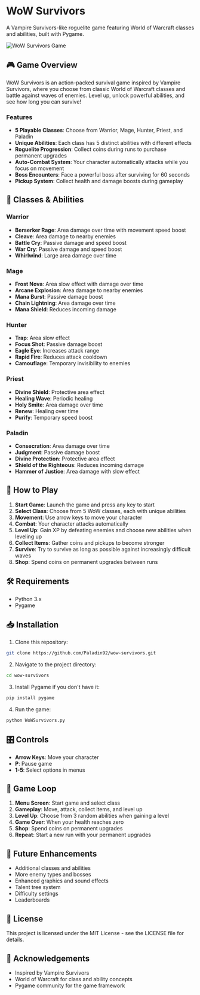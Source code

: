 # WoW Survivors

A Vampire Survivors-like roguelite game featuring World of Warcraft classes and abilities, built with Pygame.

![WoW Survivors Game](https://via.placeholder.com/800x400?text=WoW+Survivors+Game)

## 🎮 Game Overview

WoW Survivors is an action-packed survival game inspired by Vampire Survivors, where you choose from classic World of Warcraft classes and battle against waves of enemies. Level up, unlock powerful abilities, and see how long you can survive!

### Features

- **5 Playable Classes**: Choose from Warrior, Mage, Hunter, Priest, and Paladin
- **Unique Abilities**: Each class has 5 distinct abilities with different effects
- **Roguelite Progression**: Collect coins during runs to purchase permanent upgrades
- **Auto-Combat System**: Your character automatically attacks while you focus on movement
- **Boss Encounters**: Face a powerful boss after surviving for 60 seconds
- **Pickup System**: Collect health and damage boosts during gameplay

## 🎲 Classes & Abilities

### Warrior
- **Berserker Rage**: Area damage over time with movement speed boost
- **Cleave**: Area damage to nearby enemies
- **Battle Cry**: Passive damage and speed boost
- **War Cry**: Passive damage and speed boost
- **Whirlwind**: Large area damage over time

### Mage
- **Frost Nova**: Area slow effect with damage over time
- **Arcane Explosion**: Area damage to nearby enemies
- **Mana Burst**: Passive damage boost
- **Chain Lightning**: Area damage over time
- **Mana Shield**: Reduces incoming damage

### Hunter
- **Trap**: Area slow effect
- **Focus Shot**: Passive damage boost
- **Eagle Eye**: Increases attack range
- **Rapid Fire**: Reduces attack cooldown
- **Camouflage**: Temporary invisibility to enemies

### Priest
- **Divine Shield**: Protective area effect
- **Healing Wave**: Periodic healing
- **Holy Smite**: Area damage over time
- **Renew**: Healing over time
- **Purify**: Temporary speed boost

### Paladin
- **Consecration**: Area damage over time
- **Judgment**: Passive damage boost
- **Divine Protection**: Protective area effect
- **Shield of the Righteous**: Reduces incoming damage
- **Hammer of Justice**: Area damage with slow effect

## 🎯 How to Play

1. **Start Game**: Launch the game and press any key to start
2. **Select Class**: Choose from 5 WoW classes, each with unique abilities
3. **Movement**: Use arrow keys to move your character
4. **Combat**: Your character attacks automatically
5. **Level Up**: Gain XP by defeating enemies and choose new abilities when leveling up
6. **Collect Items**: Gather coins and pickups to become stronger
7. **Survive**: Try to survive as long as possible against increasingly difficult waves
8. **Shop**: Spend coins on permanent upgrades between runs

## 🛠️ Requirements

- Python 3.x
- Pygame

## 📥 Installation

1. Clone this repository:
```bash
git clone https://github.com/Paladin92/wow-survivors.git
```

2. Navigate to the project directory:
```bash
cd wow-survivors
```

3. Install Pygame if you don't have it:
```bash
pip install pygame
```

4. Run the game:
```bash
python WoWSurvivors.py
```

## 🎛️ Controls

- **Arrow Keys**: Move your character
- **P**: Pause game
- **1-5**: Select options in menus

## 🔄 Game Loop

1. **Menu Screen**: Start game and select class
2. **Gameplay**: Move, attack, collect items, and level up
3. **Level Up**: Choose from 3 random abilities when gaining a level
4. **Game Over**: When your health reaches zero
5. **Shop**: Spend coins on permanent upgrades
6. **Repeat**: Start a new run with your permanent upgrades

## 🚀 Future Enhancements

- Additional classes and abilities
- More enemy types and bosses
- Enhanced graphics and sound effects
- Talent tree system
- Difficulty settings
- Leaderboards

## 📝 License

This project is licensed under the MIT License - see the LICENSE file for details.

## 🙏 Acknowledgements

- Inspired by Vampire Survivors
- World of Warcraft for class and ability concepts
- Pygame community for the game framework